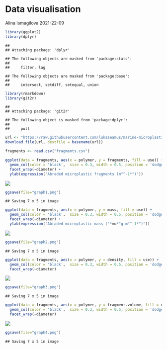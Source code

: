 Data visualisation
================
Alina Ismagilova
2021-22-09

``` r
library(ggplot2)
library(dplyr)
```

    ## 
    ## Attaching package: 'dplyr'

    ## The following objects are masked from 'package:stats':
    ## 
    ##     filter, lag

    ## The following objects are masked from 'package:base':
    ## 
    ##     intersect, setdiff, setequal, union

``` r
library(rmarkdown)
library(git2r)
```

    ## 
    ## Attaching package: 'git2r'

    ## The following object is masked from 'package:dplyr':
    ## 
    ##     pull

``` r
url <- "https://raw.githubusercontent.com/lukaseamus/marine-microplastic/main/STOTEN/fragments.csv"
download.file(url, destfile = basename(url)) 
```

``` r
fragments <- read.csv("fragments.csv")
```

``` r
ggplot(data = fragments, aes(x = polymer, y = fragments, fill = use)) +
  geom_col(color = 'black',  size = 0.3, width = 0.5, position = 'dodge') +
  facet_wrap(~diameter) +
  ylab(expression("Abraded microplastic fragments (m"^-1*")"))
```

![](Homework_files/figure-gfm/unnamed-chunk-4-1.png)<!-- -->

``` r
ggsave(file="graph1.png")
```

    ## Saving 7 x 5 in image

``` r
ggplot(data = fragments, aes(x = polymer, y = mass, fill = use)) +
  geom_col(color = 'black',  size = 0.3, width = 0.5, position = 'dodge') +
  facet_wrap(~diameter) +
  ylab(expression("Abraded microplastic mass ("*mu*"g m"^-1*")"))
```

![](Homework_files/figure-gfm/unnamed-chunk-5-1.png)<!-- -->

``` r
ggsave(file="graph2.png")
```

    ## Saving 7 x 5 in image

``` r
ggplot(data = fragments, aes(x = polymer, y = density, fill = use)) +
  geom_col(color = 'black',  size = 0.3, width = 0.5, position = 'dodge') +
  facet_wrap(~diameter)
```

![](Homework_files/figure-gfm/unnamed-chunk-6-1.png)<!-- -->

``` r
ggsave(file="graph3.png")
```

    ## Saving 7 x 5 in image

``` r
ggplot(data = fragments, aes(x = polymer, y = fragment.volume, fill = use)) +
  geom_col(color = 'black',  size = 0.3, width = 0.5, position = 'dodge') +
  facet_wrap(~diameter)
```

![](Homework_files/figure-gfm/unnamed-chunk-7-1.png)<!-- -->

``` r
ggsave(file="graph4.png")
```

    ## Saving 7 x 5 in image
